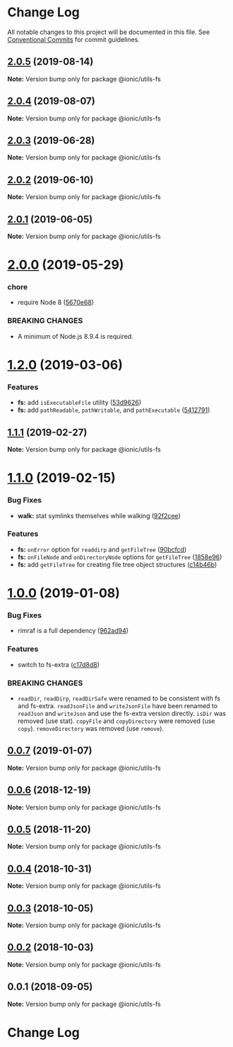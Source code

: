 # Change Log

All notable changes to this project will be documented in this file.
See [Conventional Commits](https://conventionalcommits.org) for commit guidelines.

## [2.0.5](https://github.com/ionic-team/ionic-cli/compare/@ionic/utils-fs@2.0.4...@ionic/utils-fs@2.0.5) (2019-08-14)

**Note:** Version bump only for package @ionic/utils-fs





## [2.0.4](https://github.com/ionic-team/ionic-cli/compare/@ionic/utils-fs@2.0.3...@ionic/utils-fs@2.0.4) (2019-08-07)

**Note:** Version bump only for package @ionic/utils-fs





## [2.0.3](https://github.com/ionic-team/ionic-cli/compare/@ionic/utils-fs@2.0.2...@ionic/utils-fs@2.0.3) (2019-06-28)

**Note:** Version bump only for package @ionic/utils-fs





## [2.0.2](https://github.com/ionic-team/ionic-cli/compare/@ionic/utils-fs@2.0.1...@ionic/utils-fs@2.0.2) (2019-06-10)

**Note:** Version bump only for package @ionic/utils-fs





## [2.0.1](https://github.com/ionic-team/ionic-cli/compare/@ionic/utils-fs@2.0.0...@ionic/utils-fs@2.0.1) (2019-06-05)

**Note:** Version bump only for package @ionic/utils-fs





# [2.0.0](https://github.com/ionic-team/ionic-cli/compare/@ionic/utils-fs@1.2.0...@ionic/utils-fs@2.0.0) (2019-05-29)


### chore

* require Node 8 ([5670e68](https://github.com/ionic-team/ionic-cli/commit/5670e68))


### BREAKING CHANGES

* A minimum of Node.js 8.9.4 is required.





<a name="1.2.0"></a>
# [1.2.0](https://github.com/ionic-team/ionic-cli/compare/@ionic/utils-fs@1.1.1...@ionic/utils-fs@1.2.0) (2019-03-06)


### Features

* **fs:** add `isExecutableFile` utility ([53d9626](https://github.com/ionic-team/ionic-cli/commit/53d9626))
* **fs:** add `pathReadable`, `pathWritable`, and `pathExecutable` ([5412791](https://github.com/ionic-team/ionic-cli/commit/5412791))




<a name="1.1.1"></a>
## [1.1.1](https://github.com/ionic-team/ionic-cli/compare/@ionic/utils-fs@1.1.0...@ionic/utils-fs@1.1.1) (2019-02-27)




**Note:** Version bump only for package @ionic/utils-fs

<a name="1.1.0"></a>
# [1.1.0](https://github.com/ionic-team/ionic-cli/compare/@ionic/utils-fs@1.0.0...@ionic/utils-fs@1.1.0) (2019-02-15)


### Bug Fixes

* **walk:** stat symlinks themselves while walking ([92f2cee](https://github.com/ionic-team/ionic-cli/commit/92f2cee))


### Features

* **fs:** `onError` option for `readdirp` and `getFileTree` ([90bcfcd](https://github.com/ionic-team/ionic-cli/commit/90bcfcd))
* **fs:** `onFileNode` and `onDirectoryNode` options for `getFileTree` ([1858e96](https://github.com/ionic-team/ionic-cli/commit/1858e96))
* **fs:** add `getFileTree` for creating file tree object structures ([c14b46b](https://github.com/ionic-team/ionic-cli/commit/c14b46b))




<a name="1.0.0"></a>
# [1.0.0](https://github.com/ionic-team/ionic-cli/compare/@ionic/utils-fs@0.0.7...@ionic/utils-fs@1.0.0) (2019-01-08)


### Bug Fixes

* rimraf is a full dependency ([962ad94](https://github.com/ionic-team/ionic-cli/commit/962ad94))


### Features

* switch to fs-extra ([c17d8d8](https://github.com/ionic-team/ionic-cli/commit/c17d8d8))


### BREAKING CHANGES

* `readDir`, `readDirp`, `readDirSafe` were renamed to be
consistent with fs and fs-extra. `readJsonFile` and `writeJsonFile` have
been renamed to `readJson` and `writeJson` and use the fs-extra version
directly. `isDir` was removed (use stat). `copyFile` and `copyDirectory`
were removed (use `copy`). `removeDirectory` was removed (use `remove`).




<a name="0.0.7"></a>
## [0.0.7](https://github.com/ionic-team/ionic-cli/compare/@ionic/utils-fs@0.0.6...@ionic/utils-fs@0.0.7) (2019-01-07)




**Note:** Version bump only for package @ionic/utils-fs

<a name="0.0.6"></a>
## [0.0.6](https://github.com/ionic-team/ionic-cli/compare/@ionic/utils-fs@0.0.5...@ionic/utils-fs@0.0.6) (2018-12-19)




**Note:** Version bump only for package @ionic/utils-fs

<a name="0.0.5"></a>
## [0.0.5](https://github.com/ionic-team/ionic-cli/compare/@ionic/utils-fs@0.0.4...@ionic/utils-fs@0.0.5) (2018-11-20)




**Note:** Version bump only for package @ionic/utils-fs

<a name="0.0.4"></a>
## [0.0.4](https://github.com/ionic-team/ionic-cli/compare/@ionic/utils-fs@0.0.3...@ionic/utils-fs@0.0.4) (2018-10-31)




**Note:** Version bump only for package @ionic/utils-fs

<a name="0.0.3"></a>
## [0.0.3](https://github.com/ionic-team/ionic-cli/compare/@ionic/utils-fs@0.0.2...@ionic/utils-fs@0.0.3) (2018-10-05)




**Note:** Version bump only for package @ionic/utils-fs

<a name="0.0.2"></a>
## [0.0.2](https://github.com/ionic-team/ionic-cli/compare/@ionic/utils-fs@0.0.1...@ionic/utils-fs@0.0.2) (2018-10-03)




**Note:** Version bump only for package @ionic/utils-fs

<a name="0.0.1"></a>
## 0.0.1 (2018-09-05)




**Note:** Version bump only for package @ionic/utils-fs

# Change Log
